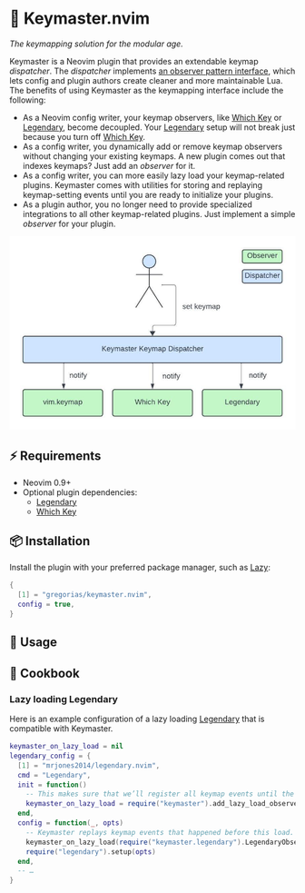 # 🔑 Keymaster.nvim

_The keymapping solution for the modular age._

Keymaster is a Neovim plugin that provides an extendable keymap _dispatcher_. The
_dispatcher_ implements [an observer pattern
interface](https://en.wikipedia.org/wiki/Observer_pattern), which lets
config and plugin authors create cleaner and more maintainable Lua. The
benefits of using Keymaster as the keymapping interface include the following:

- As a Neovim config writer, your keymap observers, like [Which Key] or
  [Legendary], become decoupled. Your [Legendary] setup will not break just
  because you turn off [Which Key].
- As a config writer, you dynamically add or remove keymap observers without
  changing your existing keymaps. A new plugin comes out that indexes keymaps?
  Just add an _observer_ for it.
- As a config writer, you can more easily lazy load your keymap-related plugins.
  Keymaster comes with utilities for storing and replaying keymap-setting
  events until you are ready to initialize your plugins.
- As a plugin author, you no longer need to provide specialized integrations to
  all other keymap-related plugins. Just implement a simple _observer_ for your
  plugin.

![Keymaster architecture](images/Keymaster-Architecture.jpeg)

## ⚡️ Requirements

- Neovim 0.9+
- Optional plugin dependencies:
  - [Legendary]
  - [Which Key]

## 📦 Installation

Install the plugin with your preferred package manager, such as [Lazy]:

```lua
{
  [1] = "gregorias/keymaster.nvim",
  config = true,
}
```

## 🚀 Usage

## 🍳 Cookbook

### Lazy loading Legendary

Here is an example configuration of a lazy loading [Legendary] that is
compatible with Keymaster.

```lua
keymaster_on_lazy_load = nil
legendary_config = {
  [1] = "mrjones2014/legendary.nvim",
  cmd = "Legendary",
  init = function()
    -- This makes sure that we’ll register all keymap events until the load.
    keymaster_on_lazy_load = require("keymaster").add_lazy_load_observer()
  end,
  config = function(_, opts)
    -- Keymaster replays keymap events that happened before this load.
    keymaster_on_lazy_load(require("keymaster.legendary").LegendaryObserver())
    require("legendary").setup(opts)
  end,
  -- …
}
```

[Lazy]: https://github.com/folke/lazy.nvim
[Legendary]: https://github.com/mrjones2014/legendary.nvim
[Which Key]: https://github.com/folke/which-key.nvim
